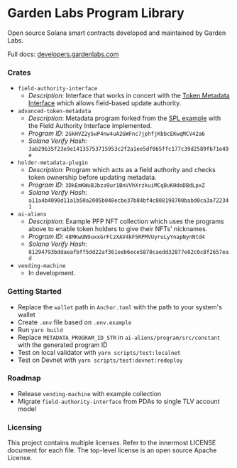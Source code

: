 # Garden Labs Program Library

Open source Solana smart contracts developed and maintained by Garden Labs.

Full docs: <a href="https://developers.gardenlabs.com/">developers.gardenlabs.com</a>

### Crates

- `field-authority-interface`
  - _Description_: Interface that works in concert with the <a href="https://forum.solana.com/t/srfc-00017-token-metadata-interface/283">Token Metadata Interface</a> which allows field-based update authority.
- `advanced-token-metadata`
  - _Description_: Metadata program forked from the <a href="https://github.com/solana-labs/solana-program-library/tree/master/token-metadata/example">SPL example</a> with the Field Authority Interface implemented.
  - _Program ID_: `2GkHVZ2y5wP4nw4uA2GWFnc7jphfjKbbcEKwqMCV42a6`
  - _Solana Verify Hash_: `3ab29b35f23e9e14135753715953c2f2a1ee5df065ffc177c39d2589fb71e49e`
- `holder-metadata-plugin`
  - _Description_: Program which acts as a field authority and checks token ownership before updating metadata.
  - _Program ID_: `3DkEmKWuBJbza9ur1BnVVhXrzkuiMCqBuKHdoDBdLpxZ`
  - _Solana Verify Hash_: `a11a4b4090d11a1b50a2005b048ecbe37b84bf4c808198700babd0ca3a722341`
- `ai-aliens`
  - _Description_: Example PFP NFT collection which uses the programs above to enable token holders to give their NFTs' nicknames.
  - _Program ID_: `48MKwUN9uxxGrFCzXAV4kF5RPMVUyruLyYnapNynNtd4`
  - _Solana Verify Hash_: `81294793bddaeafbff5dd22af361eeb6ece5870caedd32877e82c0c8f2657ead`
- `vending-machine`
  - In development.

### Getting Started

- Replace the `wallet` path in `Anchor.toml` with the path to your system's wallet
- Create `.env` file based on `.env.example`
- Run `yarn build`
- Replace `METADATA_PROGRAM_ID_STR` in `ai-aliens/program/src/constant` with the generated program ID
- Test on local validator with `yarn scripts/test:localnet`
- Test on Devnet with `yarn scripts/test:devnet:redeploy`

### Roadmap

- Release `vending-machine` with example collection
- Migrate `field-authority-interface` from PDAs to single TLV account model

### Licensing

This project contains multiple licenses. Refer to the innermost LICENSE document for each file. The top-level license is an open source Apache License.
